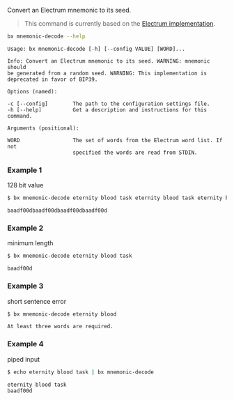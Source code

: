Convert an Electrum mnemonic to its seed.

> This command is currently based on the [Electrum implementation](https://github.com/libbitcoin/libbitcoin-explorer/issues/14).

```sh
bx mnemonic-decode --help
```
```
Usage: bx mnemonic-decode [-h] [--config VALUE] [WORD]...                

Info: Convert an Electrum mnemonic to its seed. WARNING: mnemonic should 
be generated from a random seed. WARNING: This implementation is         
deprecated in favor of BIP39.                                            

Options (named):

-c [--config]        The path to the configuration settings file.        
-h [--help]          Get a description and instructions for this command.

Arguments (positional):

WORD                 The set of words from the Electrum word list. If not
                     specified the words are read from STDIN.
```
### Example 1
128 bit value
```sh
$ bx mnemonic-decode eternity blood task eternity blood task eternity blood task eternity blood task
```
```
baadf00dbaadf00dbaadf00dbaadf00d
```
### Example 2
minimum length
```sh
$ bx mnemonic-decode eternity blood task
```
```
baadf00d
```
### Example 3
short sentence error
```sh
$ bx mnemonic-decode eternity blood
```
```
At least three words are required.
```
### Example 4
piped input
```sh
$ echo eternity blood task | bx mnemonic-decode
```
```
eternity blood task
baadf00d
```